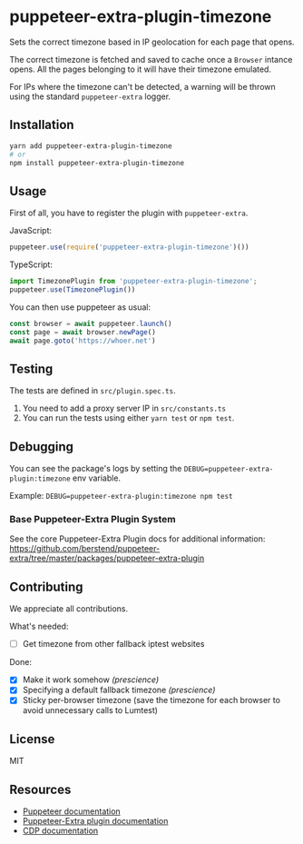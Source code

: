 # puppeteer-extra-plugin-timezone

Sets the correct timezone based in IP geolocation for each page that opens.

The correct timezone is fetched and saved to cache once a `Browser` intance opens. All the pages belonging to it will have their timezone emulated.

For IPs where the timezone can't be detected, a warning will be thrown using the standard `puppeteer-extra` logger.

## Installation

```bash
yarn add puppeteer-extra-plugin-timezone
# or
npm install puppeteer-extra-plugin-timezone
```

## Usage

First of all, you have to register the plugin with `puppeteer-extra`.

JavaScript:

```js
puppeteer.use(require('puppeteer-extra-plugin-timezone')())
```

TypeScript:

```ts
import TimezonePlugin from 'puppeteer-extra-plugin-timezone';
puppeteer.use(TimezonePlugin())
```

You can then use puppeteer as usual:

```javascript
const browser = await puppeteer.launch()
const page = await browser.newPage()
await page.goto('https://whoer.net')
```

## Testing

The tests are defined in `src/plugin.spec.ts`.

1. You need to add a proxy server IP in `src/constants.ts`
2. You can run the tests using either `yarn test` or `npm test`.

## Debugging

You can see the package's logs by setting the `DEBUG=puppeteer-extra-plugin:timezone` env variable.

Example: `DEBUG=puppeteer-extra-plugin:timezone npm test`

### Base Puppeteer-Extra Plugin System

See the core Puppeteer-Extra Plugin docs for additional information:
<https://github.com/berstend/puppeteer-extra/tree/master/packages/puppeteer-extra-plugin>

## Contributing

We appreciate all contributions.

What's needed:

- [ ] Get timezone from other fallback iptest websites

Done:

- [x] Make it work somehow *(prescience)*
- [x] Specifying a default fallback timezone *(prescience)*
- [x] Sticky per-browser timezone (save the timezone for each browser to avoid unnecessary calls to Lumtest)

## License

MIT

## Resources

- [Puppeteer documentation](https://pptr.dev)
- [Puppeteer-Extra plugin documentation](https://github.com/berstend/puppeteer-extra/tree/master/packages/puppeteer-extra-plugin)
- [CDP documentation](https://chromedevtools.github.io/devtools-protocol/)
